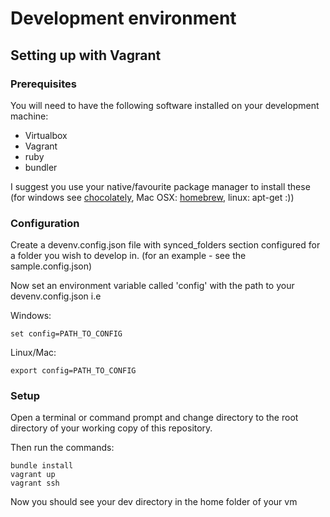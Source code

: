# Development environment

## Setting up with Vagrant

### Prerequisites

You will need to have the following software installed on your development machine: 
* Virtualbox
* Vagrant
* ruby
* bundler

I suggest you use your native/favourite package manager to install these (for windows see [chocolately](https://chocolatey.org/), Mac OSX: [homebrew](), linux: apt-get :))


### Configuration

Create a devenv.config.json file with synced_folders section configured for a folder you wish to develop in. (for an example - see the sample.config.json)

Now set an environment variable called 'config' with the path to your devenv.config.json i.e

Windows:
```
set config=PATH_TO_CONFIG
```

Linux/Mac:
```
export config=PATH_TO_CONFIG
```

### Setup

Open a terminal or command prompt and change directory to the root directory of your working copy of this repository.

Then run the commands:

```Batchfile
bundle install
vagrant up
vagrant ssh
```

Now you should see your dev directory in the home folder of your vm
